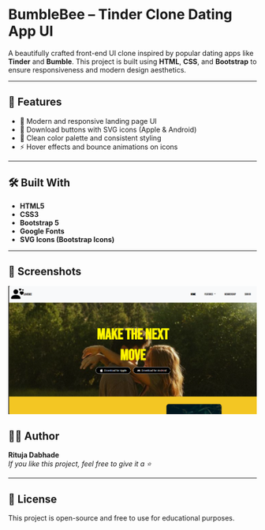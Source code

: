 # BumbleBee – Tinder Clone Dating App UI

A beautifully crafted front-end UI clone inspired by popular dating apps like **Tinder** and **Bumble**. This project is built using **HTML**, **CSS**, and **Bootstrap** to ensure responsiveness and modern design aesthetics.

---

## 🚀 Features

- 💛 Modern and responsive landing page UI
- 📱 Download buttons with SVG icons (Apple & Android)
- 🎨 Clean color palette and consistent styling
- ⚡ Hover effects and bounce animations on icons

---

## 🛠️ Built With

- **HTML5**  
- **CSS3**  
- **Bootstrap 5**  
- **Google Fonts**  
- **SVG Icons (Bootstrap Icons)**

---

## 📸 Screenshots
![website image ](./image.png)
## 👩‍💻 Author

**Rituja Dabhade**  
_If you like this project, feel free to give it a ⭐_

---

## 📝 License

This project is open-source and free to use for educational purposes.

